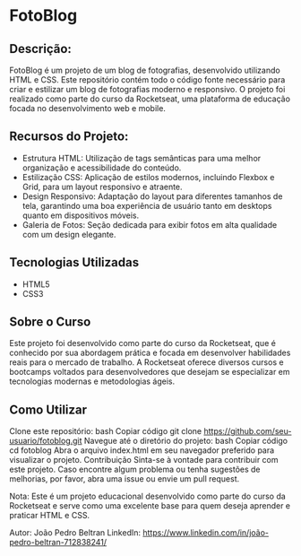 # FotoBlog
## Descrição:
FotoBlog é um projeto de um blog de fotografias, desenvolvido utilizando HTML e CSS. Este repositório contém todo o código fonte necessário para criar e estilizar um blog de fotografias moderno e responsivo. O projeto foi realizado como parte do curso da Rocketseat, uma plataforma de educação focada no desenvolvimento web e mobile.

## Recursos do Projeto:
- Estrutura HTML: Utilização de tags semânticas para uma melhor organização e acessibilidade do conteúdo.
- Estilização CSS: Aplicação de estilos modernos, incluindo Flexbox e Grid, para um layout responsivo e atraente.
- Design Responsivo: Adaptação do layout para diferentes tamanhos de tela, garantindo uma boa experiência de usuário tanto em desktops quanto em dispositivos móveis.
- Galeria de Fotos: Seção dedicada para exibir fotos em alta qualidade com um design elegante.

## Tecnologias Utilizadas
- HTML5
- CSS3

## Sobre o Curso
Este projeto foi desenvolvido como parte do curso da Rocketseat, que é conhecido por sua abordagem prática e focada em desenvolver habilidades reais para o mercado de trabalho. A Rocketseat oferece diversos cursos e bootcamps voltados para desenvolvedores que desejam se especializar em tecnologias modernas e metodologias ágeis.

## Como Utilizar
Clone este repositório:
bash
Copiar código
git clone https://github.com/seu-usuario/fotoblog.git
Navegue até o diretório do projeto:
bash
Copiar código
cd fotoblog
Abra o arquivo index.html em seu navegador preferido para visualizar o projeto.
Contribuição
Sinta-se à vontade para contribuir com este projeto. Caso encontre algum problema ou tenha sugestões de melhorias, por favor, abra uma issue ou envie um pull request.

Nota: Este é um projeto educacional desenvolvido como parte do curso da Rocketseat e serve como uma excelente base para quem deseja aprender e praticar HTML e CSS.

Autor: João Pedro Beltran
LinkedIn: https://www.linkedin.com/in/joão-pedro-beltran-712838241/

